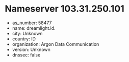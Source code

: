 # Nameserver 103.31.250.101

* as_number: 58477
* name: dreamlight.id.
* city: Unknown
* country: ID
* organization: Argon Data Communication
* version: Unknown
* dnssec: false

